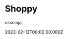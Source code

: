 ---
title: Shoppy
download: https://cssninja.io/product/shoppy
github: null
price: 29
demo: https://shoppy.cssninja.io/home/
author: cssninja
author_link: https://cssninja.io/
date: 2023-02-12T00:00:00.000Z
description: Shoppy is a clean and colorful commerce app landing page built with Bulma and Alpine JS.
ssg:
  - Astro
css:
  - Bulma
cms:

category:
  - Business
draft: false
---